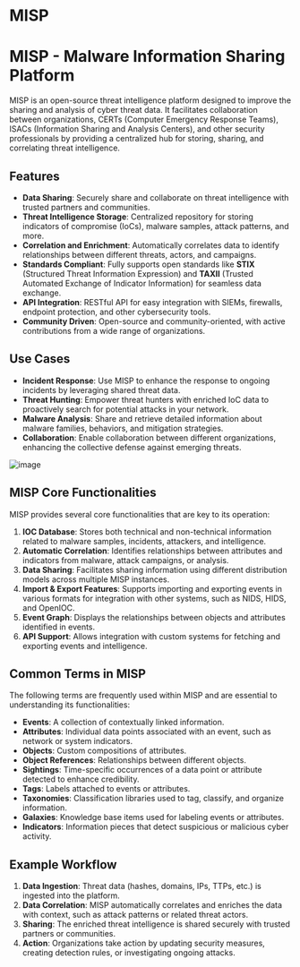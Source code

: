 # MISP

# MISP - Malware Information Sharing Platform

MISP is an open-source threat intelligence platform designed to improve the sharing and analysis of cyber threat data. It facilitates collaboration between organizations, CERTs (Computer Emergency Response Teams), ISACs (Information Sharing and Analysis Centers), and other security professionals by providing a centralized hub for storing, sharing, and correlating threat intelligence.

## Features
- **Data Sharing**: Securely share and collaborate on threat intelligence with trusted partners and communities.
- **Threat Intelligence Storage**: Centralized repository for storing indicators of compromise (IoCs), malware samples, attack patterns, and more.
- **Correlation and Enrichment**: Automatically correlates data to identify relationships between different threats, actors, and campaigns.
- **Standards Compliant**: Fully supports open standards like **STIX** (Structured Threat Information Expression) and **TAXII** (Trusted Automated Exchange of Indicator Information) for seamless data exchange.
- **API Integration**: RESTful API for easy integration with SIEMs, firewalls, endpoint protection, and other cybersecurity tools.
- **Community Driven**: Open-source and community-oriented, with active contributions from a wide range of organizations.

## Use Cases
- **Incident Response**: Use MISP to enhance the response to ongoing incidents by leveraging shared threat data.
- **Threat Hunting**: Empower threat hunters with enriched IoC data to proactively search for potential attacks in your network.
- **Malware Analysis**: Share and retrieve detailed information about malware families, behaviors, and mitigation strategies.
- **Collaboration**: Enable collaboration between different organizations, enhancing the collective defense against emerging threats.

![image](https://github.com/user-attachments/assets/442e951b-faba-40e7-8262-4990a88a9abc)

## MISP Core Functionalities

MISP provides several core functionalities that are key to its operation:

1. **IOC Database**: Stores both technical and non-technical information related to malware samples, incidents, attackers, and intelligence.
2. **Automatic Correlation**: Identifies relationships between attributes and indicators from malware, attack campaigns, or analysis.
3. **Data Sharing**: Facilitates sharing information using different distribution models across multiple MISP instances.
4. **Import & Export Features**: Supports importing and exporting events in various formats for integration with other systems, such as NIDS, HIDS, and OpenIOC.
5. **Event Graph**: Displays the relationships between objects and attributes identified in events.
6. **API Support**: Allows integration with custom systems for fetching and exporting events and intelligence.

## Common Terms in MISP

The following terms are frequently used within MISP and are essential to understanding its functionalities:

- **Events**: A collection of contextually linked information.
- **Attributes**: Individual data points associated with an event, such as network or system indicators.
- **Objects**: Custom compositions of attributes.
- **Object References**: Relationships between different objects.
- **Sightings**: Time-specific occurrences of a data point or attribute detected to enhance credibility.
- **Tags**: Labels attached to events or attributes.
- **Taxonomies**: Classification libraries used to tag, classify, and organize information.
- **Galaxies**: Knowledge base items used for labeling events or attributes.
- **Indicators**: Information pieces that detect suspicious or malicious cyber activity.


## Example Workflow
1. **Data Ingestion**: Threat data (hashes, domains, IPs, TTPs, etc.) is ingested into the platform.
2. **Data Correlation**: MISP automatically correlates and enriches the data with context, such as attack patterns or related threat actors.
3. **Sharing**: The enriched threat intelligence is shared securely with trusted partners or communities.
4. **Action**: Organizations take action by updating security measures, creating detection rules, or investigating ongoing attacks.
